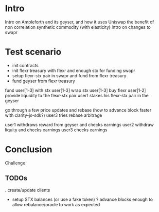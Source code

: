 # Intro
Intro on Ampleforth and its geyser, and how it uses Uniswap
the benefit of non correlation
synthetic commodity (with elasticity)
Intro on changes to swapr

# Test scenario
- init contracts
- init flexr treasury with flexr and enough stx for funding swapr
- setup flexr-stx pair in swapr and fund from flexr treasury
- fund geyser from flexr treasury

fund user[1-3] with stx
user[1-3] wrap stx
user[1-3] buy flexr
user[1-2] provide liquidity to the flexr-stx pair
user1 stakes his flexr-stx pair in the geyser

go through a few price updates and rebase (how to advance block faster with clarity-js-sdk?)
user3 tries rebase arbitrage

user1 withdraws reward from geyser and checks earnings
user2 withdraw liquity and checks earnings 
user3 checks earnings

# Conclusion
Challenge


## TODOs
. create/update clients
- setup STX balances (or use a fake token)
? advance blocks enough to allow rebalance/oracle to work as expected
